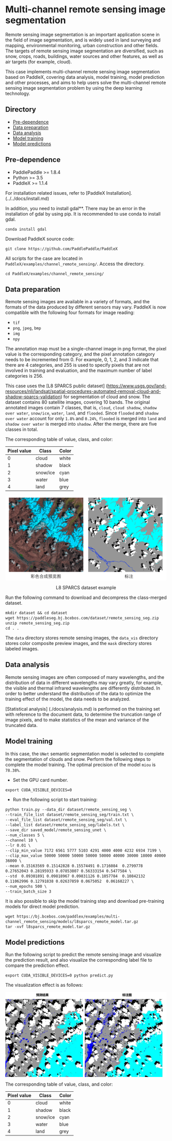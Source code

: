 # Multi-channel remote sensing image segmentation
Remote sensing image segmentation is an important application scene in the field of image segmentation, and is widely used in land surveying and mapping, environmental monitoring, urban construction and other fields. The targets of remote sensing image segmentation are diversified, such as snow, crops, roads, buildings, water sources and other features, as well as air targets (for example, cloud).

This case implements multi-channel remote sensing image segmentation based on PaddleX, covering data analysis, model training, model prediction and other processes, and aims to help users solve the multi-channel remote sensing image segmentation problem by using the deep learning technology.

## Directory
* [Pre-dependence](#1)
* [Data preparation](#2)
* [Data analysis](#3)
* [Model training](#4)
* [Model predictions](#5)

## <h2 id="1">Pre-dependence</h2>

* PaddlePaddle >= 1.8.4
* Python >= 3.5
* PaddleX >= 1.1.4

For installation related issues, refer to [PaddleX Installation]. (../../docs/install.md)

In addition, you need to install gdal**. There may be an error in the installation of gdal by using pip. It is recommended to use conda to install gdal.

```
conda install gdal
```

Download PaddleX source code:

```
git clone https://github.com/PaddlePaddle/PaddleX
```

All scripts for the case are located in `PaddleX/examples/channel_remote_sensing/`. Access the directory.

```
cd PaddleX/examples/channel_remote_sensing/
```

## <h2 id="2">Data preparation</h2>

Remote sensing images are available in a variety of formats, and the formats of the data produced by different sensors may vary. PaddleX is now compatible with the following four formats for image reading:

- `tif`
- `png`, `jpeg`, `bmp`
- `img`
- `npy`

The annotation map must be a single-channel image in png format, the pixel value is the corresponding category, and the pixel annotation category needs to be incremented from 0. For example, 0, 1, 2, and 3 indicate that there are 4 categories, and 255 is used to specify pixels that are not involved in training and evaluation, and the maximum number of label categories is 256.

This case uses the [L8 SPARCS public dataset] (https://www.usgs.gov/land-resources/nli/landsat/spatial-procedures-automated-removal-cloud-and-shadow-sparcs-validation) for segmentation of cloud and snow. The dataset contains 80 satellite images, covering 10 bands. The original annotated images contain 7 classes, that is, `cloud`, `cloud shadow`, `shadow over water`, `snow/ice`, `water`, `land`, and `flooded`. Since `flooded` and `shadow over water` account for only `1.8%` and `0.24%`, `flooded` is merged into `land` and `shadow over water` is merged into `shadow`. After the merge, there are five classes in total.

The corresponding table of value, class, and color:

|Pixel value|Class|Color|
|---|---|---|
|0|cloud|white|
|1|shadow|black|
|2|snow/ice|cyan|
|3|water|blue|
|4|land|grey|

<p align="center">
 <img src="./docs/images/dataset.png" align="middle"
</p>

<p align='center'>
L8 SPARCS dataset example
</p>

Run the following command to download and decompress the class-merged dataset.
```shell script
mkdir dataset && cd dataset
wget https://paddleseg.bj.bcebos.com/dataset/remote_sensing_seg.zip
unzip remote_sensing_seg.zip
cd . .
```
The `data` directory stores remote sensing images, the `data_vis` directory stores color composite preview images, and the `mask` directory stores labeled images.

## <h2 id="2">Data analysis</h2>

Remote sensing images are often composed of many wavelengths, and the distribution of data in different wavelengths may vary greatly, for example, the visible and thermal infrared wavelengths are differently distributed. In order to better understand the distribution of the data to optimize the training effect of the model, the data needs to be analyzed.

[Statistical analysis] (./docs/analysis.md) is performed on the training set with reference to the document data, to determine the truncation range of image pixels, and to make statistics of the mean and variance of the truncated data.

## <h2 id="2">Model training</h2>

In this case, the `UNet` semantic segmentation model is selected to complete the segmentation of clouds and snow. Perform the following steps to complete the model training. The optimal precision of the model `miou` is `78.38%`.

* Set the GPU card number.
```shell script
export CUDA_VISIBLE_DEVICES=0
```

* Run the following script to start training:
```shell script
python train.py --data_dir dataset/remote_sensing_seg \
--train_file_list dataset/remote_sensing_seg/train.txt \
--eval_file_list dataset/remote_sensing_seg/val.txt \
--label_list dataset/remote_sensing_seg/labels.txt \
--save_dir saved_model/remote_sensing_unet \
--num_classes 5 \
--channel 10 \
--lr 0.01 \
--clip_min_value 7172 6561 5777 5103 4291 4000 4000 4232 6934 7199 \
--clip_max_value 50000 50000 50000 50000 50000 40000 30000 18000 40000 36000 \
--mean 0.15163569 0.15142828 0.15574491 0.1716084  0.2799778  0.27652043 0.28195933 0.07853807 0.56333154 0.5477584 \
--std  0.09301891 0.09818967 0.09831126 0.1057784  0.10842132 0.11062996 0.12791838 0.02637859 0.0675052  0.06168227 \
--num_epochs 500 \
--train_batch_size 3
```

It is also possible to skip the model training step and download pre-training models for direct model prediction.

```
wget https://bj.bcebos.com/paddlex/examples/multi-channel_remote_sensing/models/l8sparcs_remote_model.tar.gz
tar -xvf l8sparcs_remote_model.tar.gz
```

## <h2 id="2">Model predictions</h2>
Run the following script to predict the remote sensing image and visualize the prediction result, and also visualize the corresponding label file to compare the prediction effect.

```shell script
export CUDA_VISIBLE_DEVICES=0 python predict.py
```
The visualization effect is as follows:


<img src="./docs/images/prediction.jpg" alt="Prediction graph" align="center" />


The corresponding table of value, class, and color:

|Pixel value|Class|Color|
|---|---|---|
|0|cloud|white|
|1|shadow|black|
|2|snow/ice|cyan|
|3|water|blue|
|4|land|grey|
